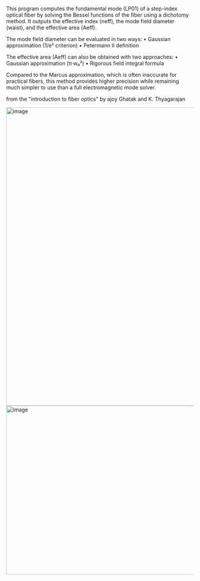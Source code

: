 This program computes the fundamental mode (LP01) of a step-index optical fiber by solving the Bessel functions of the fiber using a dichotomy method.
It outputs the effective index (neff), the mode field diameter (waist), and the effective area (Aeff).

The mode field diameter can be evaluated in two ways:
• Gaussian approximation (1/e² criterion)
• Petermann II definition

The effective area (Aeff) can also be obtained with two approaches:
• Gaussian approximation (π·w₀²)
• Rigorous field integral formula

Compared to the Marcus approximation, which is often inaccurate for practical fibers, this method provides higher precision while remaining much simpler to use than a full electromagnetic mode solver.

from the "introduction to fiber optics" by ajoy Ghatak and K. Thyagarajan

<img width="963" height="802" alt="image" src="https://github.com/user-attachments/assets/e26d0342-f6e2-4d78-92f9-d0c15b512c59" />
<img width="787" height="454" alt="image" src="https://github.com/user-attachments/assets/ef40b564-fdd0-434d-a501-a3e7c46f38c3" />

